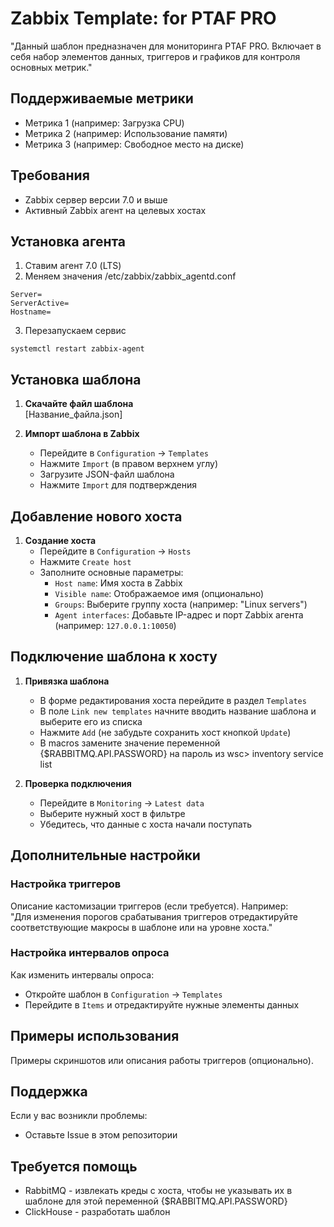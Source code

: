 # Zabbix Template: for PTAF PRO
"Данный шаблон предназначен для мониторинга PTAF PRO. Включает в себя набор элементов данных, триггеров и графиков для контроля основных метрик."

## Поддерживаемые метрики
- Метрика 1 (например: Загрузка CPU)
- Метрика 2 (например: Использование памяти)
- Метрика 3 (например: Свободное место на диске)

## Требования
- Zabbix сервер версии 7.0 и выше
- Активный Zabbix агент на целевых хостах

## Установка агента

1. Ставим агент 7.0 (LTS)
2. Меняем значения /etc/zabbix/zabbix_agentd.conf
```
Server=
ServerActive=
Hostname=
```
3. Перезапускаем сервис
```
systemctl restart zabbix-agent
```


## Установка шаблона

1. **Скачайте файл шаблона**  
   [Название_файла.json]

2. **Импорт шаблона в Zabbix**  
   - Перейдите в `Configuration` → `Templates`  
   - Нажмите `Import` (в правом верхнем углу)  
   - Загрузите JSON-файл шаблона  
   - Нажмите `Import` для подтверждения  

## Добавление нового хоста

1. **Создание хоста**  
   - Перейдите в `Configuration` → `Hosts`  
   - Нажмите `Create host`  
   - Заполните основные параметры:  
     - `Host name`: Имя хоста в Zabbix  
     - `Visible name`: Отображаемое имя (опционально)  
     - `Groups`: Выберите группу хоста (например: "Linux servers")  
     - `Agent interfaces`: Добавьте IP-адрес и порт Zabbix агента (например: `127.0.0.1:10050`)  

## Подключение шаблона к хосту

1. **Привязка шаблона**  
   - В форме редактирования хоста перейдите в раздел `Templates`  
   - В поле `Link new templates` начните вводить название шаблона и выберите его из списка  
   - Нажмите `Add` (не забудьте сохранить хост кнопкой `Update`)  
   - В macros замените значение переменной {$RABBITMQ.API.PASSWORD} на пароль из wsc> inventory service list

2. **Проверка подключения**  
   - Перейдите в `Monitoring` → `Latest data`  
   - Выберите нужный хост в фильтре  
   - Убедитесь, что данные с хоста начали поступать  

## Дополнительные настройки

### Настройка триггеров
Описание кастомизации триггеров (если требуется). Например:  
"Для изменения порогов срабатывания триггеров отредактируйте соответствующие макросы в шаблоне или на уровне хоста."

### Настройка интервалов опроса
Как изменить интервалы опроса:  
- Откройте шаблон в `Configuration` → `Templates`  
- Перейдите в `Items` и отредактируйте нужные элементы данных  

## Примеры использования
Примеры скриншотов или описания работы триггеров (опционально).

## Поддержка
Если у вас возникли проблемы:  
- Оставьте Issue в этом репозитории  

## Требуется помощь
- RabbitMQ - извлекать креды с хоста, чтобы не указывать их в шаблоне для этой переменной {$RABBITMQ.API.PASSWORD}
- ClickHouse - разработать шаблон
